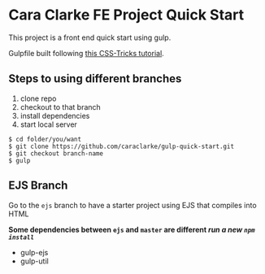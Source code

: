# Cara Clarke FE Project Quick Start

This project is a front end quick start using gulp.

Gulpfile built following [this CSS-Tricks tutorial](https://css-tricks.com/gulp-for-beginners/).

## Steps to using different branches

1. clone repo
1. checkout to that branch
1. install dependencies
1. start local server

```
$ cd folder/you/want
$ git clone https://github.com/caraclarke/gulp-quick-start.git
$ git checkout branch-name
$ gulp
```

## EJS Branch

Go to the `ejs` branch to have a starter project using EJS that compiles into HTML

**Some dependencies between `ejs` and `master` are different _run a new `npm install`_**
- gulp-ejs
- gulp-util
